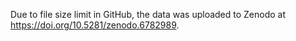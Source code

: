 
Due to file size limit in GitHub, the data was uploaded to Zenodo at https://doi.org/10.5281/zenodo.6782989.
